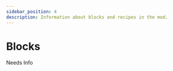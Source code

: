 ```yaml
---
sidebar_position: 4
description: Information about blocks and recipes in the mod.
---
```


# Blocks

Needs Info
